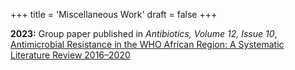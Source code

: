+++
title = 'Miscellaneous Work'
draft = false
+++

**2023:** Group paper published in *Antibiotics, Volume 12, Issue 10*, [Antimicrobial Resistance in the WHO African Region: A Systematic Literature Review 2016–2020](https://www.mdpi.com/2079-6382/13/7/659)
